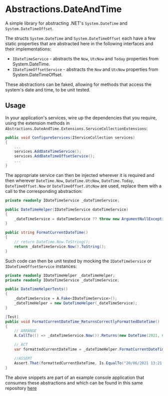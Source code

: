 # Abstractions.DateAndTime
A simple library for abstracting .NET's `System.DateTime` and `System.DateTimeOffset`.

The structs `System.DateTime` and `System.DateTimeOffset` each have a few static properties that are abstracted here in the following interfaces and their implementations:

- `IDateTimeService` - abstracts the `Now`, `UtcNow` and `Today` properties from System.DateTime.
- `IDateTimeOffsetService` - abstracts the `Now` and `UtcNow` properties from System.DateTimeOffset.

These abstractions can be faked, allowing for methods that access the system's date and time, to be unit tested. 

## Usage

In your application's services, wire up the dependencies that you require, using the extension methods in `Abstractions.DateAndTime.Extensions.ServiceCollectionExtensions`:

```csharp
public void ConfigureServices(IServiceCollection services)
{
    ...
    services.AddDateTimeService();
    services.AddDateTimeOffsetService();
    ...
}
```

The appropriate service can then be injected wherever it is required and then wherever `DateTime.Now`, `DateTime.UtcNow`, `DateTime.Today`, `DateTimeOffset.Now` or `DateTimeOffset.UtcNow` are used, replace them with a call to the corresponding abstraction:

```csharp
private readonly IDateTimeService _dateTimeService;

public DateTimeHelper(IDateTimeService dateTimeService)
{
    _dateTimeService = dateTimeService ?? throw new ArgumentNullException(nameof(dateTimeService));
}

public string FormatCurrentDateTime()
{
    // return DateTime.Now.ToString();
    return _dateTimeService.Now().ToString();
}
```

Such code can then be unit tested by mocking the `IDateTimeService` or `IDateTimeOffsetService` instances:

```csharp
private readonly IDateTimeHelper _dateTimeHelper;
private readonly IDateTimeService _dateTimeService;

public DateTimeHelperTests()
{
    _dateTimeService = A.Fake<IDateTimeService>();
    _dateTimeHelper = new DateTimeHelper(_dateTimeService);
}

[Test]
public void FormatCurrentDateTime_ReturnsCorrectlyFormattedDateTime()
{
    // ARRANGE
    A.CallTo(() => _dateTimeService.Now()).Returns(new DateTime(2021, 6, 20, 13, 21, 04));

    // ACT
    var formattedCurrentDateTime = _dateTimeHelper.FormatCurrentDateTime();

    //ASSERT
    Assert.That(formattedCurrentDateTime, Is.EqualTo("20/06/2021 13:21:04"));
}
```

The above snippets are part of an example console application that consumes these abstractions and which can be found in this same repository [here](https://github.com/MJB222398/Abstractions.DateAndTime/tree/main/Abstractions.DateAndTime.ExampleApp)